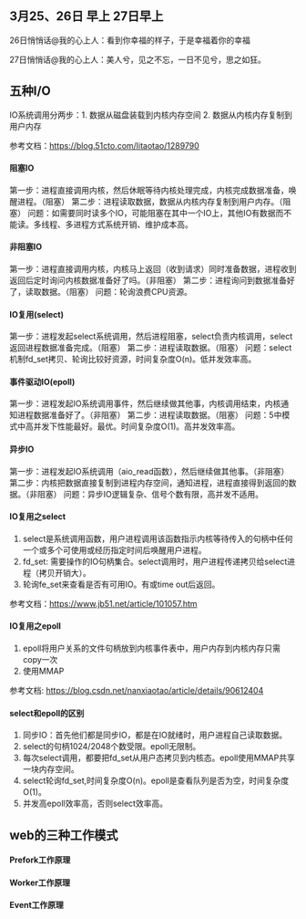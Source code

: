 ## 3月25、26日 早上 27日早上
26日悄悄话@我的心上人：看到你幸福的样子，于是幸福着你的幸福

27日悄悄话@我的心上人：美人兮，见之不忘，一日不见兮，思之如狂。


## 五种I/O
IO系统调用分两步：1. 数据从磁盘装载到内核内存空间 2. 数据从内核内存复制到用户内存

参考文档：https://blog.51cto.com/litaotao/1289790

#### 阻塞IO
第一步：进程直接调用内核，然后休眠等待内核处理完成，内核完成数据准备，唤醒进程。（阻塞）
第二步：进程读取数据，数据从内核内存复制到用户内存。（阻塞）
问题：如需要同时读多个IO，可能阻塞在其中一个IO上，其他IO有数据而不能读。多线程、多进程方式系统开销、维护成本高。

#### 非阻塞IO
第一步：进程直接调用内核，内核马上返回（收到请求）同时准备数据，进程收到返回后定时询问内核数据准备好了吗。（非阻塞）
第二步：进程询问到数据准备好了，读取数据。（阻塞）
问题：轮询浪费CPU资源。

#### IO复用(select)
第一步：进程发起select系统调用，然后进程阻塞，select负责内核调用，select返回进程数据准备完成。（阻塞）
第二步：进程读取数据。（阻塞）
问题：select机制fd_set拷贝、轮询比较好资源，时间复杂度O(n)。低并发效率高。

#### 事件驱动IO(epoll)
第一步：进程发起IO系统调用事件，然后继续做其他事，内核调用结束，内核通知进程数据准备好了。（非阻塞）
第二步：进程读取数据。（阻塞）
问题：5中模式中高并发下性能最好。最优。时间复杂度O(1)。高并发效率高。

#### 异步IO
第一步：进程发起IO系统调用（aio_read函数），然后继续做其他事。（非阻塞）
第二步：内核把数据直接复制到进程内存空间，通知进程，进程直接得到返回的数据。（非阻塞）
问题：异步IO逻辑复杂、信号个数有限，高并发不适用。

#### IO复用之select
1. select是系统调用函数，用户进程调用该函数指示内核等待传入的句柄中任何一个或多个可使用或经历指定时间后唤醒用户进程。
2. fd_set: 需要操作的IO句柄集合。select调用时，用户进程传递拷贝给select进程（拷贝开销大）。
3. 轮询fe_set来查看是否有可用IO。有或time out后返回。

参考文档：https://www.jb51.net/article/101057.htm

#### IO复用之epoll
1. epoll将用户关系的文件句柄放到内核事件表中，用户内存到内核内存只需copy一次
2. 使用MMAP

参考文档: https://blog.csdn.net/nanxiaotao/article/details/90612404

#### select和epoll的区别
1. 同步IO：首先他们都是同步IO，都是在IO就绪时，用户进程自己读取数据。
2. select的句柄1024/2048个数受限。epoll无限制。
3. 每次select调用，都要把fd_set从用户态拷贝到内核态。epoll使用MMAP共享一块内存空间。
4. select轮询fd_set,时间复杂度O(n)。epoll是查看队列是否为空，时间复杂度O(1)。
5. 并发高epoll效率高，否则select效率高。

## web的三种工作模式

#### Prefork工作原理
#### Worker工作原理
#### Event工作原理